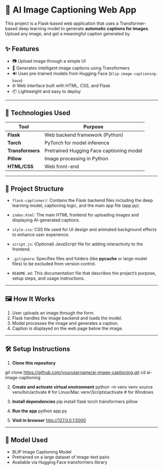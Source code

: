 # 🧠 AI Image Captioning Web App

This project is a Flask-based web application that uses a Transformer-based deep learning model to generate **automatic captions for images**. Upload any image, and get a meaningful caption generated by 

## ✨ Features

- 📷 Upload image through a simple UI
- 🧠 Generates intelligent image captions using Transformers
- 🔊 Uses pre-trained models from Hugging Face (`blip-image-captioning-base`)
- 🌐 Web interface built with HTML, CSS, and Flask
- 📦 Lightweight and easy to deploy

---

## 🚀 Technologies Used

| Tool        | Purpose                                  |
|-------------|------------------------------------------|
| **Flask**   | Web backend framework (Python)           |
| **Torch**   | PyTorch for model inference              |
| **Transformers** | Pretrained Hugging Face captioning model |
| **Pillow**  | Image processing in Python               |
| **HTML/CSS**| Web front-end                            |

---


## 📁 Project Structure

- `flask-captioner/`: Contains the Flask backend files including the deep learning model, captioning logic, and the main app file (app.py).

- `index.html`: The main HTML frontend for uploading images and displaying AI-generated captions.

- `style.css`: CSS file used for UI design and animated background effects to enhance user experience.

- `script.js`: (Optional) JavaScript file for adding interactivity to the frontend.

- `.gitignore`: Specifies files and folders (like __pycache__ or large model files) to be excluded from version control.

- `README.md`: This documentation file that describes the project’s purpose, setup steps, and usage instructions.

---

## 🖼️ How It Works

1. User uploads an image through the form.
2. Flask handles the image backend and loads the model.
3. Model processes the image and generates a caption.
4. Caption is displayed on the web page below the image.

---

## 🛠️ Setup Instructions

1. **Clone this repository**
 
git clone https://github.com/yourusername/ai-image-captioning.git
cd ai-image-captioning


2. **Create and activate virtual environment**
python -m venv venv
source venv/bin/activate  # for Linux/Mac
venv\Scripts\activate     # for Windows

3. **Install dependencies**
pip install flask torch transformers pillow

4. **Run the app**
python app.py

5. **Visit in browser**
http://127.0.0.1:5000

---

## 🧠 Model Used
* BLIP Image Captioning Model
* Pretrained on a large dataset of image-text pairs
* Available via Hugging Face transformers library
